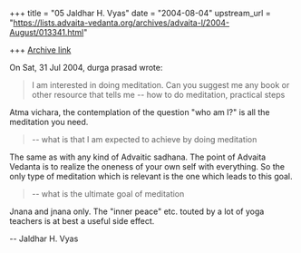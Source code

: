 +++
title = "05 Jaldhar H. Vyas"
date = "2004-08-04"
upstream_url = "https://lists.advaita-vedanta.org/archives/advaita-l/2004-August/013341.html"

+++
[Archive link](https://lists.advaita-vedanta.org/archives/advaita-l/2004-August/013341.html)

On Sat, 31 Jul 2004, durga prasad wrote:

> I  am interested in doing meditation.
> Can you suggest me any book or other resource that tells me
> -- how to do meditation, practical steps

Atma vichara, the contemplation of the question "who am I?" is all the
meditation you need.

> -- what is that I am expected to achieve by doing meditation

The same as with any kind of Advaitic sadhana.  The point of Advaita
Vedanta is to realize the oneness of your own self with everything.  So
the only type of meditation which is relevant is the one which leads to
this goal.


> -- what is the ultimate goal of meditation

Jnana and jnana only.  The "inner peace" etc. touted by a lot of yoga
teachers is at best a useful side effect.

-- 
Jaldhar H. Vyas <jaldhar at braincells.com>

